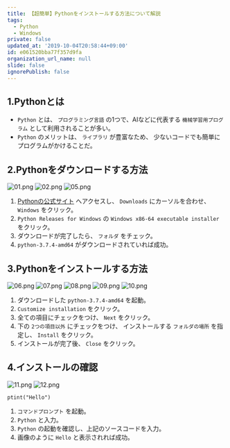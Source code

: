 ```yaml
---
title: 【超簡単】Pythonをインストールする方法について解説
tags:
  - Python
  - Windows
private: false
updated_at: '2019-10-04T20:58:44+09:00'
id: e061520bba77f357d9fa
organization_url_name: null
slide: false
ignorePublish: false
---
```

## 1.Pythonとは
- `Python` とは、 `プログラミング言語` の1つで、AIなどに代表する `機械学習用プログラム` として利用されることが多い。
- `Python` のメリットは、 `ライブラリ` が豊富なため、
少ないコードでも簡単にプログラムがかけることだ。

## 2.Pythonをダウンロードする方法
![01.png](https://qiita-image-store.s3.ap-northeast-1.amazonaws.com/0/449867/56bee378-4f0c-ca50-b78c-1920b21f5a7a.png)
![02.png](https://qiita-image-store.s3.ap-northeast-1.amazonaws.com/0/449867/5f90f798-480b-6738-dcef-c0d7f7797241.png)
![05.png](https://qiita-image-store.s3.ap-northeast-1.amazonaws.com/0/449867/59c9e85a-19da-14c4-b49a-c00b976a17bc.png)

1. [Pythonの公式サイト](https://www.python.org/) へアクセスし、 `Downloads` にカーソルを合わせ、 `Windows` をクリック。
2. `Python Releases for Windows` の `Windows x86-64 executable installer` をクリック。
3. ダウンロードが完了したら、 `フォルダ` をチェック。
4. `python-3.7.4-amd64` がダウンロードされていれば成功。

## 3.Pythonをインストールする方法

![06.png](https://qiita-image-store.s3.ap-northeast-1.amazonaws.com/0/449867/01f17aa9-1f68-d278-8627-7d59babd4864.png)
![07.png](https://qiita-image-store.s3.ap-northeast-1.amazonaws.com/0/449867/1aa91794-7f14-5469-f0f1-d6fd8b566659.png)
![08.png](https://qiita-image-store.s3.ap-northeast-1.amazonaws.com/0/449867/0ff62734-82a1-6d17-0a3b-6608baec5c36.png)
![09.png](https://qiita-image-store.s3.ap-northeast-1.amazonaws.com/0/449867/28ca360c-e8e6-6cf1-41d1-618d061c0772.png)
![10.png](https://qiita-image-store.s3.ap-northeast-1.amazonaws.com/0/449867/8251ae69-2f1b-8a2c-d53d-ede337e06edc.png)

1. ダウンロードした `python-3.7.4-amd64` を起動。
2. `Customize installation` をクリック。
3. 全ての項目にチェックをつけ、 `Next` をクリック。
4. 下の `2つの項目以外` にチェックをつけ、 インストールする `フォルダの場所` を指定し、 `Install` をクリック。
5. インストールが完了後、 `Close` をクリック。

## 4.インストールの確認
![11.png](https://qiita-image-store.s3.ap-northeast-1.amazonaws.com/0/449867/4d885a42-7d2b-071d-93bf-edbd8208d212.png)
![12.png](https://qiita-image-store.s3.ap-northeast-1.amazonaws.com/0/449867/9c59eba0-5d7e-6da0-4a3f-ed4c64c5f8e3.png)

```python:テストソースコード
ptint("Hello")
```

1. `コマンドプロンプト` を起動。
2. `Python` と入力。
3. `Python` の起動を確認し、上記のソースコードを入力。
4. 画像のように `Hello` と表示されれば成功。


